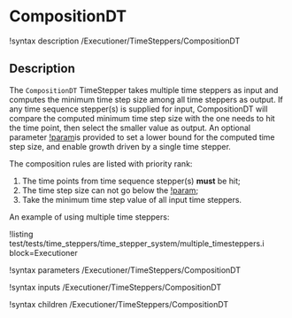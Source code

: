 # CompositionDT

!syntax description /Executioner/TimeSteppers/CompositionDT

## Description

The `CompositionDT` TimeStepper takes multiple time steppers as input and computes the minimum time step size among all time steppers as output. If any time sequence stepper(s) is supplied for input, CompositionDT will compare the computed minimum time step size with the one needs to hit the time point, then select the smaller value as output. An optional parameter [!param](/Executioner/TimeSteppers/CompositionDT/lower_bound)is provided to set a lower bound for the computed time step size, and enable growth driven by a single time stepper.

The composition rules are listed with priority rank:
1. The time points from time sequence stepper(s) **must** be hit;
2. The time step size can not go below the [!param](/Executioner/TimeSteppers/CompositionDT/lower_bound);
3. Take the minimum time step value of all input time steppers.

An example of using multiple time steppers:

!listing test/tests/time_steppers/time_stepper_system/multiple_timesteppers.i block=Executioner

!syntax parameters /Executioner/TimeSteppers/CompositionDT

!syntax inputs /Executioner/TimeSteppers/CompositionDT

!syntax children /Executioner/TimeSteppers/CompositionDT
